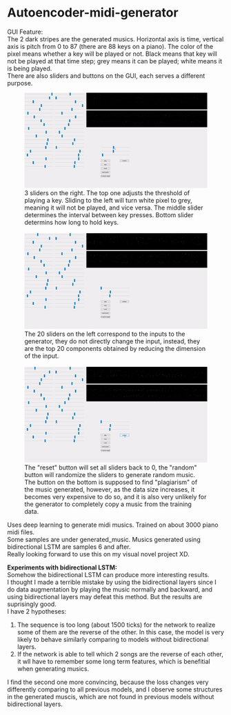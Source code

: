 # Autoencoder-midi-generator
GUI Feature:<br/>
The 2 dark stripes are the generated musics. Horizontal axis is time, vertical axis is pitch from 0 to 87 (there are 88 keys on a piano). The color of the pixel means whether a key will be played or not. Black means that key will not be played at that time step; grey means it can be played; white means it is being played.<br/>
There are also sliders and buttons on the GUI, each serves a different purpose.
<figure>
<img src="./demo/a.gif">
<figcaption>3 sliders on the right. The top one adjusts the threshold of playing a key. Sliding to the left will turn white pixel to grey, meaning it will not be played, and vice versa. The middle slider determines the interval between key presses. Bottom slider determins how long to hold keys.</figcaption>
<br/>
<img src="./demo/b.gif">
<figcaption>The 20 sliders on the left correspond to the inputs to the generator, they do not directly change the input, instead, they are the top 20 components obtained by reducing the dimension of the input.</figcaption>
<br/>
<img src="./demo/c.gif">
<figcaption>The "reset" button will set all sliders back to 0, the "random" button will randomize the sliders to generate random music. The button on the bottom is supposed to find "plagiarism" of the music generated, however, as the data size increases, it becomes very expensive to do so, and it is also very unlikely for the generator to completely copy a music from the training data.</figcaption>
</figure>

Uses deep learning to generate midi musics. Trained on about 3000 piano midi files. <br />
Some samples are under generated_music. Musics generated using bidirectional LSTM are samples 6 and after. <br />
Really looking forward to use this on my visual novel project XD. <br />

**Experiments with bidirectional LSTM:**<br />
Somehow the bidirectional LSTM can produce more interesting results. <br />
I thought I made a terrible mistake by using the bidirectional layers since I do data augmentation by playing the music normally and backward, and using bidirectional layers may defeat this method. But the results are suprisingly good.<br />
I have 2 hypotheses:<br />
1. The sequence is too long (about 1500 ticks) for the network to realize some of them are the reverse of the other. In this case, the model is very likely to behave similarly comparing to models without bidirectional layers.<br />
2. If the network is able to tell which 2 songs are the reverse of each other, it wll have to remember some long term features, which is benefitial when generating musics. <br />

I find the second one more convincing, because the loss changes very differently comparing to all previous models, and I observe some structures in the generated muscis, which are not found in previous models without bidirectional layers.<br />
